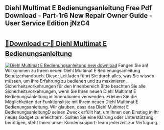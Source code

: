## Diehl Multimat E Bedienungsanleitung Free Pdf Download - Part-1r6 New Repair Owner Guide - User Service Edition jNzC4

# <h2><a href="http://df5rgj3.blite.top/?on=Diehl+Multimat+E+Bedienungsanleitung">🔗Download 👉🔴 Diehl Multimat E Bedienungsanleitung</a></h2>

[![Diehl Multimat E Bedienungsanleitung new download](https://i.imgur.com/lujVjoI.png)](http://df5rgj3.blite.top/?on=Diehl+Multimat+E+Bedienungsanleitung)
Fangen Sie an! Willkommen zu Ihrem neuen Diehl Multimat E Bedienungsanleitung Benutzerhandbuch. Dieser Leitfaden führt Sie durch alles, was Sie wissen müssen, um Ihre Erfahrung zu bedienen und zu maximieren. Sicherheitsvorkehrungen für den Innenbereich Bitte beachten Sie alle Sicherheitsvorkehrungen, wenn Sie Ihren neuen Diehl Multimat E Bedienungsanleitung in Innenräumen verwenden. Erleben Sie die Möglichkeiten der Funktionsliste mit Ihrem neuen Diehl Multimat E Bedienungsanleitung. Wir glauben, dass das Diehl Multimat E BedienungsanleitungD seinen Zweck erfüllt hat, um Ihnen den Einstieg in Ihr neues Gadget zu erleichtern. Sollten Sie eine Klärung oder Unterstützung benötigen, steht Ihnen unser Kundensupport-Team jederzeit zur Verfügung.
